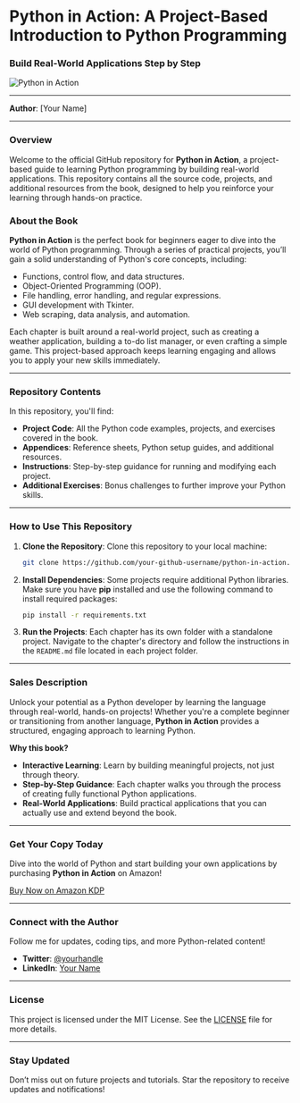 
# Python in Action: A Project-Based Introduction to Python Programming

### **Build Real-World Applications Step by Step**

![Python in Action](https://your-image-link-here.com) <!-- Replace with actual image URL of the book -->

---

**Author**: [Your Name]

---

### **Overview**

Welcome to the official GitHub repository for **Python in Action**, a project-based guide to learning Python programming by building real-world applications. This repository contains all the source code, projects, and additional resources from the book, designed to help you reinforce your learning through hands-on practice.

### **About the Book**

**Python in Action** is the perfect book for beginners eager to dive into the world of Python programming. Through a series of practical projects, you’ll gain a solid understanding of Python's core concepts, including:
- Functions, control flow, and data structures.
- Object-Oriented Programming (OOP).
- File handling, error handling, and regular expressions.
- GUI development with Tkinter.
- Web scraping, data analysis, and automation.

Each chapter is built around a real-world project, such as creating a weather application, building a to-do list manager, or even crafting a simple game. This project-based approach keeps learning engaging and allows you to apply your new skills immediately.

---

### **Repository Contents**

In this repository, you'll find:

- **Project Code**: All the Python code examples, projects, and exercises covered in the book.
- **Appendices**: Reference sheets, Python setup guides, and additional resources.
- **Instructions**: Step-by-step guidance for running and modifying each project.
- **Additional Exercises**: Bonus challenges to further improve your Python skills.

---

### **How to Use This Repository**

1. **Clone the Repository**:
   Clone this repository to your local machine:
   ```bash
   git clone https://github.com/your-github-username/python-in-action.git
   ```

2. **Install Dependencies**:
   Some projects require additional Python libraries. Make sure you have **pip** installed and use the following command to install required packages:
   ```bash
   pip install -r requirements.txt
   ```

3. **Run the Projects**:
   Each chapter has its own folder with a standalone project. Navigate to the chapter's directory and follow the instructions in the `README.md` file located in each project folder.

---

### **Sales Description**

Unlock your potential as a Python developer by learning the language through real-world, hands-on projects! Whether you're a complete beginner or transitioning from another language, **Python in Action** provides a structured, engaging approach to learning Python.

**Why this book?**
- **Interactive Learning**: Learn by building meaningful projects, not just through theory.
- **Step-by-Step Guidance**: Each chapter walks you through the process of creating fully functional Python applications.
- **Real-World Applications**: Build practical applications that you can actually use and extend beyond the book.

---

### **Get Your Copy Today**

Dive into the world of Python and start building your own applications by purchasing **Python in Action** on Amazon!

[Buy Now on Amazon KDP](https://www.amazon.com/your-kdp-link-here) <!-- Replace with actual KDP link -->

---

### **Connect with the Author**

Follow me for updates, coding tips, and more Python-related content!

- **Twitter**: [@yourhandle](https://twitter.com/yourhandle)
- **LinkedIn**: [Your Name](https://linkedin.com/in/yourname)

---

### **License**

This project is licensed under the MIT License. See the [LICENSE](LICENSE) file for more details.

---

### **Stay Updated**

Don’t miss out on future projects and tutorials. Star the repository to receive updates and notifications!
